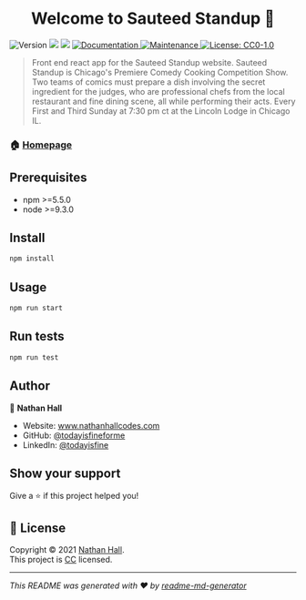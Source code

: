 <h1 align="center">Welcome to Sauteed Standup 👋</h1>
<p>
  <img alt="Version" src="https://img.shields.io/badge/version-1.0.0-blue.svg?cacheSeconds=2592000" />
  <img src="https://img.shields.io/badge/npm-%3E%3D5.5.0-blue.svg" />
  <img src="https://img.shields.io/badge/node-%3E%3D9.3.0-blue.svg" />
  <a href="https://github.com/kefranabg/readme-md-generator#readme" target="_blank">
    <img alt="Documentation" src="https://img.shields.io/badge/documentation-yes-brightgreen.svg" />
  </a>
  <a href="https://github.com/kefranabg/readme-md-generator/graphs/commit-activity" target="_blank">
    <img alt="Maintenance" src="https://img.shields.io/badge/Maintained%3F-yes-green.svg" />
  </a>
  <a href="(http://creativecommons.org/publicdomain/zero/1.0/)" target="_blank">
    <img src="https://camo.githubusercontent.com/82d726b50405111c4a03e68e8633537fa55fa38071ece2e2a241cde38ba78282/68747470733a2f2f696d672e736869656c64732e696f2f62616467652f4c6963656e73652d434330253230312e302d6c69676874677265792e737667" alt="License: CC0-1.0" data-canonical-src="https://img.shields.io/badge/License-CC0%201.0-lightgrey.svg" style="max-width:100%;">
  </a>
</p>

> Front end react app for the Sauteed Standup website. Sauteed Standup is Chicago's Premiere Comedy Cooking Competition Show. Two teams of comics must prepare a dish involving the secret ingredient for the judges, who are professional chefs from the local restaurant and fine dining scene, all while performing their acts. Every First and Third Sunday at 7:30 pm ct at the Lincoln Lodge in Chicago IL.

### 🏠 [Homepage](tbd)

## Prerequisites

- npm >=5.5.0
- node >=9.3.0

## Install

```sh
npm install
```

## Usage

```sh
npm run start
```

## Run tests

```sh
npm run test
```

## Author

👤 **Nathan Hall**

* Website: www.nathanhallcodes.com
* GitHub: [@todayisfineforme](https://github.com/todayisfineforme)
* LinkedIn: [@todayisfine](https://linkedin.com/in/todayisfine)

## Show your support

Give a ⭐️ if this project helped you!

## 📝 License

Copyright © 2021 [Nathan Hall](https://github.com/todayisfineforme).<br />
This project is [CC]((http://creativecommons.org/publicdomain/zero/1.0/)) licensed.

***
_This README was generated with ❤️ by [readme-md-generator](https://github.com/kefranabg/readme-md-generator)_